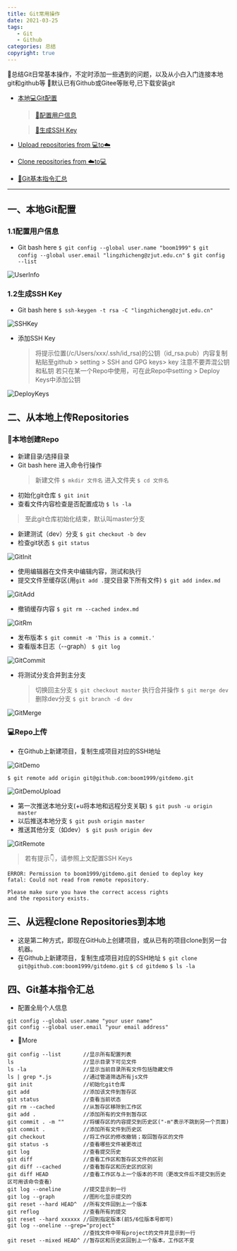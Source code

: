 ```yaml
---
title: Git常用操作
date: 2021-03-25
tags: 
   - Git
   - Github
categories: 总结
copyright: true
---
```


:whale:总结Git日常基本操作，不定时添加一些遇到的问题，以及从小白入门连接本地git和github等
:bell:默认已有Github或Gitee等账号,已下载安装git

- [本地:computer:Git配置](#LocalGit)

    > [:pushpin:配置用户信息](#UserInfo)

    > [:pushpin:生成SSH Key](#SSH)

- [Upload repositories from :computer:to:cloud:](#UploadRepo)

- [Clone repositories from :cloud:to:computer:](#CloneRepo)

- [:blue_book:Git基本指令汇总](#GitBasic)

<!--more-->

---

<h2 id="LocalGit">一、本地Git配置</h2>

<h3 id="UserInfo">1.1配置用户信息</h3>

- Git bash here
    ` $ git config --global user.name "boom1999" `
    ` $ git config --global user.email "lingzhicheng@zjut.edu.cn" `
    ` $ git config --list `

![UserInfo][1]

<h3 id="SSH">1.2生成SSH Key</h3>

- Git bash here
    ` $ ssh-keygen -t rsa -C "lingzhicheng@zjut.edu.cn" `

![SSHKey][2]

- 添加SSH Key
    > 将提示位置(/c/Users/xxx/.ssh/id_rsa)的公钥（id_rsa.pub）内容复制粘贴至github > setting > SSH and GPG keys> key
    > 注意不要弄混公钥和私钥
    > 若只在某一个Repo中使用，可在此Repo中setting > Deploy Keys中添加公钥

![DeployKeys][3]

<h2 id="UploadRepo">二、从本地上传Repositories</h2>

### :memo:本地创建Repo

- 新建目录/选择目录
- Git bash here 进入命令行操作
    > 新建文件
    ` $ mkdir 文件名 `
    > 进入文件夹
    ` $ cd 文件名 `
- 初始化git仓库
    ` $ git init `
- 查看文件内容检查是否配置成功
    ` $ ls -la `

> 至此git仓库初始化结束，默认叫master分支

- 新建测试（dev）分支
    ` $ git checkout -b dev `
- 检查git状态
    ` $ git status `

![GitInit][4]

- 使用编辑器在文件夹中编辑内容，测试和执行
- 提交文件至缓存区(用`git add .`提交目录下所有文件)
    ` $ git add index.md `

![GitAdd][5]

- 撤销缓存内容
    ` $ git rm --cached index.md `

![GitRm][6]

- 发布版本
    ` $ git commit -m 'This is a commit.' `
- 查看版本日志（--graph）
    ` $ git log `

![GitCommit][7]

- 将测试分支合并到主分支
    > 切换回主分支
    ` $ git checkout master `
    > 执行合并操作
    ` $ git merge dev `
    > 删除dev分支
    ` $ git branch -d dev `

![GitMerge][8]

### :computer:Repo上传

- 在Github上新建项目，复制生成项目对应的SSH地址

![GitDemo][9]

```$ git remote add origin git@github.com:boom1999/gitdemo.git```

![GitDemoUpload][10]

- 第一次推送本地分支(+u将本地和远程分支关联)
    ` $ git push -u origin master `
- 以后推送本地分支
    ` $ git push origin master `
- 推送其他分支（如dev）
    ` $ git push origin dev `

![GitRemote][11]

> 若有提示👇，请参照上文配置SSH Keys

``` shell
ERROR: Permission to boom1999/gitdemo.git denied to deploy key
fatal: Could not read from remote repository.

Please make sure you have the correct access rights
and the repository exists.
```

<h2 id="CloneRepo">三、从远程clone Repositories到本地</h2>

- 这是第二种方式，即现在GitHub上创建项目，或从已有的项目clone到另一台机器。
- 在Github上新建项目，复制生成项目对应的SSH地址
` $ git clone git@github.com:boom1999/gitdemo.git `
` $ cd gitdemo `
` $ ls -la `

<h2 id="GitBasic">四、Git基本指令汇总</h2>

- 配置全局个人信息

``` shell
git config --global user.name "your user name"    
git config --global user.email "your email address"
```

- :dart:More

``` shell
git config --list       //显示所有配置列表
ls                      //显示目录下可见文件 
ls -la                  //显示当前目录所有文件包括隐藏文件
ls | grep *.js          //通过管道筛选所有js文件
git init                //初始化git仓库 
git add                 //添加该文件到暂存区 
git status              //查看当前状态
git rm --cached         //从暂存区移除到工作区 
git add .               //添加所有的文件到暂存区 
git commit . -m ""      //将缓存区的内容提交到历史区("-m"表示不跳到另一个页面)  
git commit .            //添加所有文件到历史区 
git checkout            //将工作区的修改撤销；取回暂存区的文件 
git status -s           //查看哪些文件被更改过 
git log                 //查看提交历史 
git diff                //查看工作区和暂存区文件的区别 
git diff --cached       //查看暂存区和历史区的区别 
git diff HEAD           //查看工作区与上一个版本的不同（更改文件后不提交到历史区可用该命令查看）  
git log --oneline       //提交显示到一行 
git log --graph         //图形化显示提交的 
git reset --hard HEAD^  //所有文件回到上一个版本 
git reflog              //查看所有的提交 
git reset --hard xxxxxx //回到指定版本(前5/6位版本号即可) 
git log --oneline --grep="project"      
                        //查找文件中带有project的文件并显示到一行 
git reset --mixed HEAD^ //暂存区和历史区回到上一个版本，工作区不变 
```

<!-- markdownlint-disable-file MD025 MD028 MD033 -->

[1]: https://www.lingzhicheng.cn/usr/file/picture/Git/UserInfo.png
[2]: https://www.lingzhicheng.cn/usr/file/picture/Git/SSHKey.png
[3]: https://www.lingzhicheng.cn/usr/file/picture/Git/DeployKeys.png
[4]: https://www.lingzhicheng.cn/usr/file/picture/Git/GitInit.png
[5]: https://www.lingzhicheng.cn/usr/file/picture/Git/GitAdd.png
[6]: https://www.lingzhicheng.cn/usr/file/picture/Git/GitRm.png
[7]: https://www.lingzhicheng.cn/usr/file/picture/Git/GitCommit.png
[8]: https://www.lingzhicheng.cn/usr/file/picture/Git/GitMerge.png
[9]: https://www.lingzhicheng.cn/usr/file/picture/Git/GitDemo.png
[10]: https://www.lingzhicheng.cn/usr/file/picture/Git/GitDemoUpload.png
[11]: https://www.lingzhicheng.cn/usr/file/picture/Git/GitRemote.png
